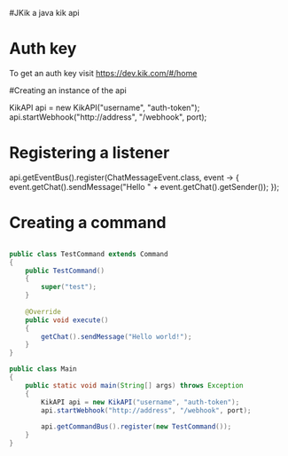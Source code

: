 #JKik
a java kik api

# Auth key
To get an auth key visit https://dev.kik.com/#/home

#Creating an instance of the api

KikAPI api = new KikAPI("username", "auth-token");
api.startWebhook("http://address", "/webhook", port);

# Registering a listener

api.getEventBus().register(ChatMessageEvent.class, event ->
{
	event.getChat().sendMessage("Hello " + event.getChat().getSender());
});

# Creating a command

```java

public class TestCommand extends Command
{
	public TestCommand()
	{
		super("test");
	}
	
	@Override
	public void execute()
	{
		getChat().sendMessage("Hello world!");
	}
}

public class Main
{
	public static void main(String[] args) throws Exception
	{
		KikAPI api = new KikAPI("username", "auth-token");
		api.startWebhook("http://address", "/webhook", port);
		
		api.getCommandBus().register(new TestCommand());
	}
}

```